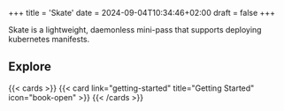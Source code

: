 +++
title = 'Skate'
date = 2024-09-04T10:34:46+02:00
draft = false
+++

Skate is a lightweight, daemonless mini-pass that supports deploying kubernetes manifests.

## Explore

{{< cards >}}
{{< card link="getting-started" title="Getting Started" icon="book-open" >}}
{{< /cards >}}